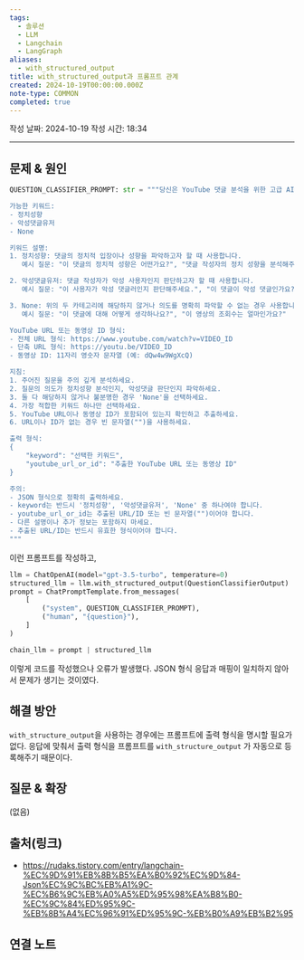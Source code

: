 ```yaml
---
tags:
  - 솔루션
  - LLM
  - Langchain
  - LangGraph
aliases:
  - with_structured_output
title: with_structured_output과 프롬프트 관계
created: 2024-10-19T00:00:00.000Z
note-type: COMMON
completed: true
---
```

작성 날짜: 2024-10-19
작성 시간: 18:34


----

## 문제 & 원인

```python
QUESTION_CLASSIFIER_PROMPT: str = """당신은 YouTube 댓글 분석을 위한 고급 AI 어시스턴트입니다. 주어진 질문의 의도를 파악하고 적절한 키워드를 선택하며, YouTube URL 또는 동영상 ID를 추출해야 합니다.

가능한 키워드:
- 정치성향
- 악성댓글유저
- None

키워드 설명:
1. 정치성향: 댓글의 정치적 입장이나 성향을 파악하고자 할 때 사용합니다.
   예시 질문: "이 댓글의 정치적 성향은 어떤가요?", "댓글 작성자의 정치 성향을 분석해주세요."

2. 악성댓글유저: 댓글 작성자가 악성 사용자인지 판단하고자 할 때 사용합니다.
   예시 질문: "이 사용자가 악성 댓글러인지 판단해주세요.", "이 댓글이 악성 댓글인가요?"

3. None: 위의 두 카테고리에 해당하지 않거나 의도를 명확히 파악할 수 없는 경우 사용합니다.
   예시 질문: "이 댓글에 대해 어떻게 생각하나요?", "이 영상의 조회수는 얼마인가요?"

YouTube URL 또는 동영상 ID 형식:
- 전체 URL 형식: https://www.youtube.com/watch?v=VIDEO_ID
- 단축 URL 형식: https://youtu.be/VIDEO_ID
- 동영상 ID: 11자리 영숫자 문자열 (예: dQw4w9WgXcQ)

지침:
1. 주어진 질문을 주의 깊게 분석하세요.
2. 질문의 의도가 정치성향 분석인지, 악성댓글 판단인지 파악하세요.
3. 둘 다 해당하지 않거나 불분명한 경우 'None'을 선택하세요.
4. 가장 적합한 키워드 하나만 선택하세요.
5. YouTube URL이나 동영상 ID가 포함되어 있는지 확인하고 추출하세요.
6. URL이나 ID가 없는 경우 빈 문자열("")을 사용하세요.

출력 형식:
{
    "keyword": "선택한 키워드",
    "youtube_url_or_id": "추출한 YouTube URL 또는 동영상 ID"
}

주의: 
- JSON 형식으로 정확히 출력하세요.
- keyword는 반드시 '정치성향', '악성댓글유저', 'None' 중 하나여야 합니다.
- youtube_url_or_id는 추출된 URL/ID 또는 빈 문자열("")이어야 합니다.
- 다른 설명이나 추가 정보는 포함하지 마세요.
- 추출된 URL/ID는 반드시 유효한 형식이어야 합니다.
"""

```

이런 프롬프트를 작성하고, 

```python
llm = ChatOpenAI(model="gpt-3.5-turbo", temperature=0)
structured_llm = llm.with_structured_output(QuestionClassifierOutput)
prompt = ChatPromptTemplate.from_messages(
    [
        ("system", QUESTION_CLASSIFIER_PROMPT),
        ("human", "{question}"),
    ]
)

chain_llm = prompt | structured_llm
```

이렇게 코드를 작성했으나 오류가 발생했다. JSON 형식 응답과 매핑이 일치하지 않아서 문제가 생기는 것이였다.

## 해결 방안

`with_structure_output`을 사용하는 경우에는 프롬프트에 출력 형식을 명시할 필요가 없다. 응답에 맞춰서 출력 형식을 프롬프트를 `with_structure_output` 가 자동으로 등록해주기 때문이다.


## 질문 & 확장

(없음)

## 출처(링크)

- https://rudaks.tistory.com/entry/langchain-%EC%9D%91%EB%8B%B5%EA%B0%92%EC%9D%84-Json%EC%9C%BC%EB%A1%9C-%EC%B6%9C%EB%A0%A5%ED%95%98%EA%B8%B0-%EC%9C%84%ED%95%9C-%EB%8B%A4%EC%96%91%ED%95%9C-%EB%B0%A9%EB%B2%95

## 연결 노트
